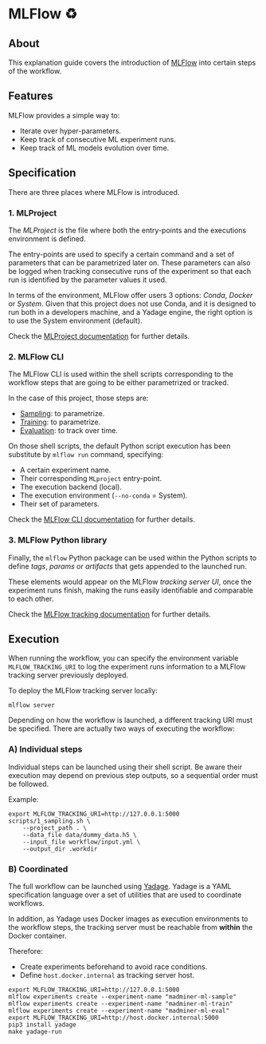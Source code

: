 # MLFlow ♻️


## About
This explanation guide covers the introduction of [MLFlow][mlflow-website] into
certain steps of the workflow.


## Features
MLFlow provides a simple way to:

- Iterate over hyper-parameters.
- Keep track of consecutive ML experiment runs.
- Keep track of ML models evolution over time.


## Specification
There are three places where MLFlow is introduced.


### 1. MLProject
The _MLProject_ is the file where both the entry-points and the executions environment is defined.

The entry-points are used to specify a certain command and a set of parameters that can be 
parametrized later on. These parameters can also be logged when tracking consecutive runs of
the experiment so that each run is identified by the parameter values it used.

In terms of the environment, MLFlow offer users 3 options: _Conda_, _Docker_ or _System_.
Given that this project does not use Conda, and it is designed to run both in a developers machine,
and a Yadage engine, the right option is to use the System environment (default).

Check the [MLProject documentation][mlproject-docs] for further details.


### 2. MLFlow CLI
The MLFlow CLI is used within the shell scripts corresponding to the workflow steps that
are going to be either parametrized or tracked.

In the case of this project, those steps are:
- [Sampling][script-sample]: to parametrize.
- [Training][script-train]: to parametrize.
- [Evaluation][script-eval]: to track over time.

On those shell scripts, the default Python script execution has been substitute by
`mlflow run` command, specifying:

- A certain experiment name.
- Their corresponding `MLproject` entry-point.
- The execution backend (local).
- The execution environment (`--no-conda` = System).
- Their set of parameters.

Check the [MLFlow CLI documentation][mlflow-cli-docs] for further details.


### 3. MLFlow Python library
Finally, the `mlflow` Python package can be used within the Python scripts to define
_tags_, _params_ or _artifacts_ that gets appended to the launched run.

These elements would appear on the MLFlow _tracking server UI_, once the experiment runs
finish, making the runs easily identifiable and comparable to each other.

Check the [MLFlow tracking documentation][mlflow-track-docs] for further details.


## Execution
When running the workflow, you can specify the environment variable `MLFLOW_TRACKING_URI`
to log the experiment runs information to a MLFlow tracking server previously deployed.

To deploy the MLFlow tracking server locally:
```shell script
mlflow server
```

Depending on how the workflow is launched, a different tracking URI must be specified.
There are actually two ways of executing the workflow:

### A) Individual steps
Individual steps can be launched using their shell script. Be aware their execution may depend on 
previous step outputs, so a sequential order must be followed.

Example:
```shell script
export MLFLOW_TRACKING_URI=http://127.0.0.1:5000
scripts/1_sampling.sh \
    --project_path . \
    --data_file data/dummy_data.h5 \
    --input_file workflow/input.yml \
    --output_dir .workdir
```

### B) Coordinated
The full workflow can be launched using [Yadage][yadage-repo]. Yadage is a YAML specification language
over a set of utilities that are used to coordinate workflows.

In addition, as Yadage uses Docker images as execution environments to the workflow steps,
the tracking server must be reachable from **within** the Docker container.

Therefore:
- Create experiments beforehand to avoid race conditions.
- Define `host.docker.internal` as tracking server host.

```shell script
export MLFLOW_TRACKING_URI=http://127.0.0.1:5000
mlflow experiments create --experiment-name "madminer-ml-sample"
mlflow experiments create --experiment-name "madminer-ml-train"
mlflow experiments create --experiment-name "madminer-ml-eval"
export MLFLOW_TRACKING_URI=http://host.docker.internal:5000
pip3 install yadage
make yadage-run
```


[mlflow-website]: https://mlflow.org/
[mlproject]: MLproject
[mlflow-cli-docs]: https://www.mlflow.org/docs/latest/cli.html
[mlflow-track-docs]: https://mlflow.org/docs/latest/tracking.html
[mlproject-docs]: https://www.mlflow.org/docs/latest/projects.html
[script-sample]: scripts/1_sampling.sh
[script-train]: scripts/2_training.sh
[script-eval]: scripts/3_evaluation.sh
[yadage-repo]: https://github.com/yadage/yadage
